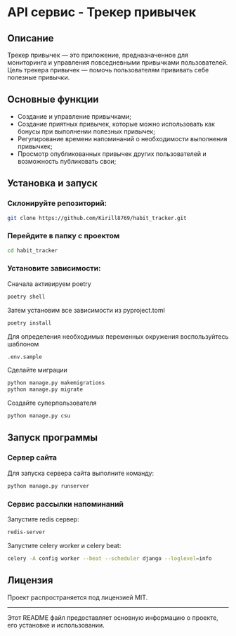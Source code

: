 # API сервис - Трекер привычек

## Описание

Трекер привычек — это приложение, предназначенное для мониторинга и управления повседневными привычками пользователей. Цель трекера привычек — помочь пользователям прививать себе полезные привычки.

## Основные функции

- Создание и управление привычками;
- Создание приятных привычек, которые можно использовать как бонусы при выполнении полезных привычек;
- Регулирование времени напоминаний о необходимости выполнения привычкек;
- Просмотр опубликованных привычек других пользователей и возможность публиковать свои;

## Установка и запуск

### Склонируйте репозиторий:

```bash
git clone https://github.com/Kirill8769/habit_tracker.git
```

### Перейдите в папку с проектом

```bash
cd habit_tracker
```

### Установите зависимости:

Сначала активируем poetry
```bash
poetry shell
```

Затем установим все зависимости из pyproject.toml
```bash
poetry install
```

Для определения необходимых переменных окружения воспользуйтесь шаблоном
```bash
.env.sample
```

Сделайте миграции
```bash
python manage.py makemigrations
python manage.py migrate
```

Создайте суперпользователя
```bash
python manage.py csu
```

## Запуск программы

### Сервер сайта
Для запуска сервера сайта выполните команду:
```bash
python manage.py runserver
```

### Сервис рассылки напоминаний
Запустите redis сервер:
```bash
redis-server
```
Запустите celery worker и celery beat:
```bash
celery -A config worker --beat --scheduler django --loglevel=info
```

## Лицензия

Проект распространяется под лицензией MIT.

---

Этот README файл предоставляет основную информацию о проекте, его установке и использовании.
